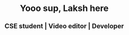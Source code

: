 <html>
  <body>
    <h1 align="center">Yooo sup, Laksh here</h1>
    <h2 align="center">CSE student | Video editor | Developer </h2>
    
  </body>
</html>
